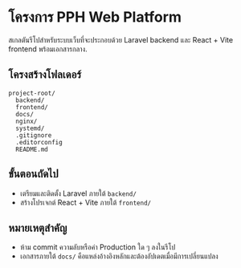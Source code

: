 # โครงการ PPH Web Platform

สเกลตันรีโปสำหรับระบบเว็บที่จะประกอบด้วย Laravel backend และ React + Vite frontend พร้อมเอกสารกลาง.

## โครงสร้างโฟลเดอร์
```
project-root/
  backend/
  frontend/
  docs/
  nginx/
  systemd/
  .gitignore
  .editorconfig
  README.md
```

## ขั้นตอนถัดไป
- เตรียมและติดตั้ง Laravel ภายใต้ `backend/`
- สร้างโปรเจกต์ React + Vite ภายใต้ `frontend/`

## หมายเหตุสำคัญ
- ห้าม commit ความลับหรือค่า Production ใด ๆ ลงในรีโป
- เอกสารภายใต้ `docs/` คือแหล่งอ้างอิงหลักและต้องอัปเดตเมื่อมีการเปลี่ยนแปลง
